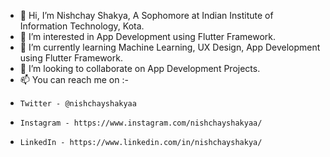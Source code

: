 - 👋 Hi, I’m Nishchay Shakya, A Sophomore at Indian Institute of Information Technology, Kota.
- 👀 I’m interested in App Development using Flutter Framework.
- 🌱 I’m currently learning Machine Learning, UX Design, App Development using Flutter Framework.
- 💞️ I’m looking to collaborate on App Development Projects.
- 📫 You can reach me on :- 
-     Twitter - @nishchayshakyaa
-     Instagram - https://www.instagram.com/nishchayshakyaa/
-     LinkedIn - https://www.linkedin.com/in/nishchayshakya/
    
<!---
NishchayShakya1/NishchayShakya1 is a ✨ special ✨ repository because its `README.md` (this file) appears on your GitHub profile.
You can click the Preview link to take a look at your changes.
--->
